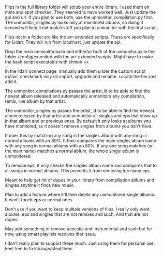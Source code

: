 Files in the full library folder will scrub your entire library. I used them on mine and spot checked. They seemed to have worked well. Just update the api and url. If you plan to use both, use the unmonitor_compilation.py first. The unmonitor_singles.py looks only at monitored albums, so doing it second will help it not match stuff you plan to unmonitor with the first script.

Files not in a folder are like the arr-extended scripts. These are specifically for Lidarr. They will run from localhost, just update the api.

Drop the main unmonitor.bash and either/or both of the unmonitor.py in the folder /config/extended with the arr-extended scripts. Might have to make the bash script executable with chmod +x

In the lidarr connect page, manually add them under the custom script option, checkmark only on import, upgrade and rename. Locate the file and add it.

The unmonitor_compilations.py passes the artist_id to be able to find the newest album released and automatically unmonitors any compilation, remix, live album by that artist.

The unmonitor_singles.py passes the artist_id to be able to find the newest album released by that artist and unmonitor all singles and eps that show up in that album and or previous ones. By default it only looks at albums you have monitored, so it doesn't remove singles from albums you don't have.

It does this by matching any song in the singles album with any song in normal albums with an 80%. It then compares the main singles ablum name with any song in normal ablums with an 80%. If any one song matches (or the main name) matches a normal ablum, the whole single ablum is unmonitored.

To remove eps, it only checks the singles album name and compares that to all songs in normal ablums. This prevents it from removing too many eps.

Meant to help get rid of dupes in your library from complilation ablums and singles anytime it finds new music.

Plan to add a feature where it'll then delete any unmonitored single albums. It won't touch eps or normal ones.

Don't use if you want to keep multiple versions of files. I really only want albums, eps and singles that are not remixes and such. And that are not dupes.

May add something to remove acoustic and instrumental and such but for now, using smart playlists resolves that issue.

I don't really plan to support these much. Just using them for personal use. Feel free to fix/change/steal them.
